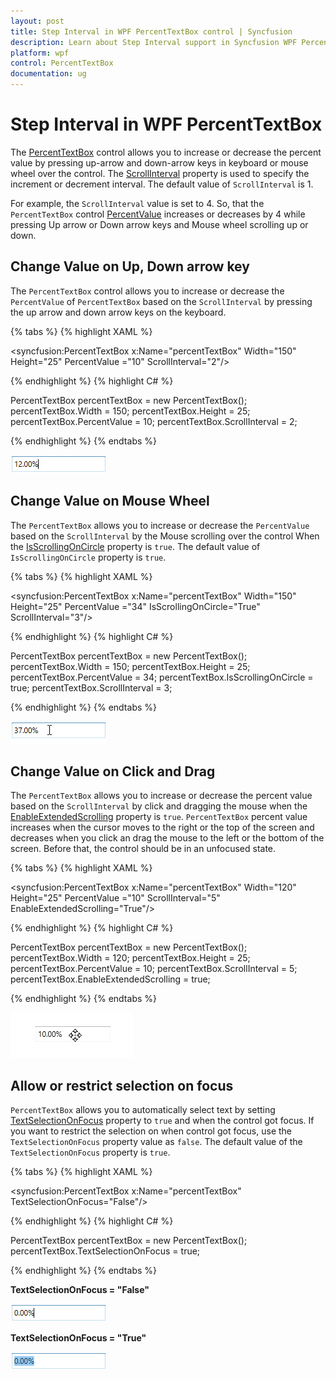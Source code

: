 ```yaml
---
layout: post
title: Step Interval in WPF PercentTextBox control | Syncfusion
description: Learn about Step Interval support in Syncfusion WPF PercentTextBox control and more details about the control features.
platform: wpf
control: PercentTextBox 
documentation: ug
---
```


# Step Interval in WPF PercentTextBox

The [PercentTextBox](https://www.syncfusion.com/wpf-ui-controls/percent-textbox) control allows you to increase or decrease the percent value by pressing up-arrow and down-arrow keys in keyboard or mouse wheel over the control. The [ScrollInterval](https://help.syncfusion.com/cr/wpf/Syncfusion.Shared.Wpf~Syncfusion.Windows.Shared.PercentTextBox~ScrollInterval.html) property is used to specify the increment or decrement interval. The default value of `ScrollInterval` is 1.

 For example, the `ScrollInterval` value is set to 4. So, that the `PercentTextBox` control [PercentValue](https://help.syncfusion.com/cr/wpf/Syncfusion.Shared.Wpf~Syncfusion.Windows.Shared.PercentTextBox~PercentValue.html) increases or decreases by 4 while pressing Up arrow or Down arrow keys and Mouse wheel scrolling up or down.

## Change Value on Up, Down arrow key

The `PercentTextBox` control allows you to increase or decrease the `PercentValue` of `PercentTextBox` based on the `ScrollInterval` by pressing the up arrow and down arrow keys on the keyboard.

{% tabs %}
{% highlight XAML %}

<syncfusion:PercentTextBox x:Name="percentTextBox" Width="150"
                          Height="25" PercentValue ="10" ScrollInterval="2"/>

{% endhighlight %}
{% highlight C# %}

PercentTextBox percentTextBox = new PercentTextBox();
percentTextBox.Width = 150;
percentTextBox.Height = 25;
percentTextBox.PercentValue = 10;
percentTextBox.ScrollInterval = 2;

{% endhighlight %}
{% endtabs %}

![Changing the PercentTextBox percent value by the Up-Down arrow key](Step-Interval_images/Step-Interval_Up-Down-arrow-key.png)

## Change Value on Mouse Wheel

The `PercentTextBox` allows you to increase or decrease the `PercentValue` based on the `ScrollInterval` by the Mouse scrolling over the control When the [IsScrollingOnCircle](https://help.syncfusion.com/cr/wpf/Syncfusion.Shared.Wpf~Syncfusion.Windows.Shared.Editorbase~IsScrollingOnCircle.html) property is `true`. The default value of `IsScrollingOnCircle` property is `true`.

{% tabs %}
{% highlight XAML %}

<syncfusion:PercentTextBox x:Name="percentTextBox" Width="150" Height="25" PercentValue ="34" 
                          IsScrollingOnCircle="True" ScrollInterval="3"/>

{% endhighlight %}
{% highlight C# %}

PercentTextBox percentTextBox = new PercentTextBox();
percentTextBox.Width = 150;
percentTextBox.Height = 25;
percentTextBox.PercentValue = 34;
percentTextBox.IsScrollingOnCircle = true;
percentTextBox.ScrollInterval = 3;

{% endhighlight %}
{% endtabs %}

![Changing the PercentTextBox percent value by Mouse Wheel](Step-Interval_images/Step-Interval_Mouse-Wheel.png)

## Change Value on Click and Drag

The `PercentTextBox` allows you to increase or decrease the percent value based on the `ScrollInterval` by click and dragging the mouse when the [EnableExtendedScrolling](https://help.syncfusion.com/cr/cref_files/wpf/Syncfusion.Shared.Wpf~Syncfusion.Windows.Shared.EditorBase~EnableExtendedScrolling.html) property is `true`. `PercentTextBox` percent value increases when the cursor moves to the right or the top of the screen and decreases when you click an drag the mouse to the left or the bottom of the screen. Before that, the control should be in an unfocused state.

{% tabs %}
{% highlight XAML %}

<syncfusion:PercentTextBox x:Name="percentTextBox" Width="120" Height="25" PercentValue ="10" 
                          ScrollInterval="5" EnableExtendedScrolling="True"/>

{% endhighlight %}
{% highlight C# %}

PercentTextBox percentTextBox = new PercentTextBox();
percentTextBox.Width = 120;
percentTextBox.Height = 25;
percentTextBox.PercentValue = 10;
percentTextBox.ScrollInterval = 5;
percentTextBox.EnableExtendedScrolling = true;

{% endhighlight %}
{% endtabs %}

![Changing the PercentTextBox percent value by Click and Drag](Step-Interval_images/Step-Interval_DragandDrop.gif)

## Allow or restrict selection on focus

`PercentTextBox` allows you to automatically select text by setting [TextSelectionOnFocus](https://help.syncfusion.com/cr/cref_files/wpf/Syncfusion.Shared.Wpf~Syncfusion.Windows.Shared.EditorBase~TextSelectionOnFocus.html) property to `true` and when the control got focus.  If you want to restrict the selection on when control got focus, use the `TextSelectionOnFocus` property value as `false`. The default value of the `TextSelectionOnFocus` property is `true`.

{% tabs %}
{% highlight XAML %}

<syncfusion:PercentTextBox x:Name="percentTextBox" TextSelectionOnFocus="False"/>

{% endhighlight %}
{% highlight C# %}

PercentTextBox percentTextBox = new PercentTextBox();
percentTextBox.TextSelectionOnFocus = true;

{% endhighlight %}
{% endtabs %}

**TextSelectionOnFocus = "False"**

![PercentTextBox showing TextSelection On Focus disabled](Step-Interval_images/Step-Interval_TextSelectionFalse.png)

**TextSelectionOnFocus = "True"**

![PercentTextBox showing TextSelection On Focus enabled](Step-Interval_images/Step-Interval_TextSelectionTrue.png)
